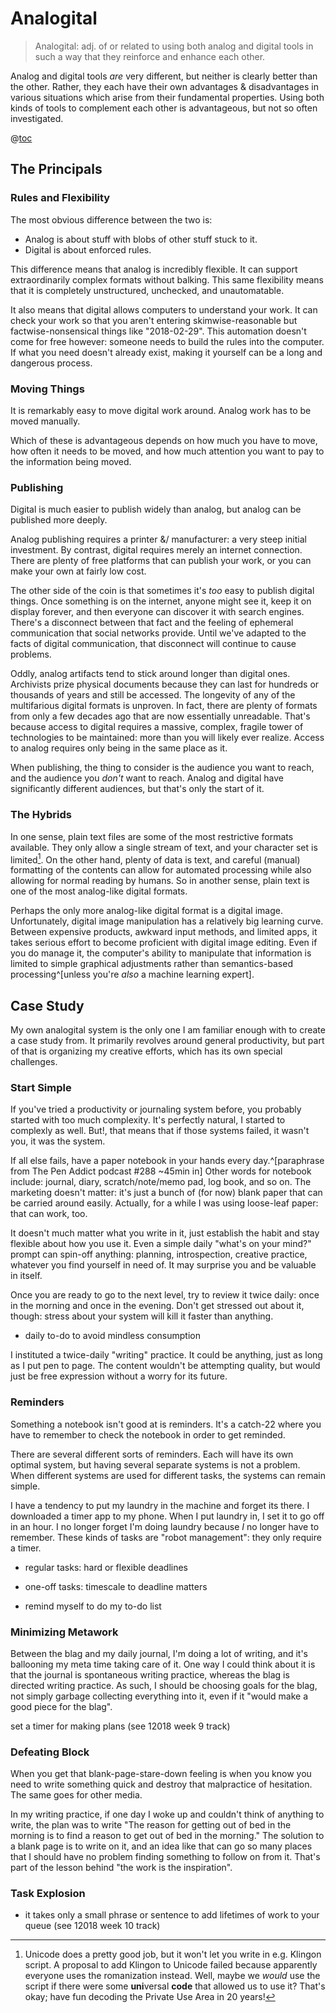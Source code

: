 # Analogital

> Analogital: adj. of or related to using both analog and digital tools in such a way that they reinforce and enhance each other.

Analog and digital tools _are_ very different, but neither is clearly better than the other.
Rather, they each have their own advantages & disadvantages in various situations which arise from their fundamental properties.
Using both kinds of tools to complement each other is advantageous, but not so often investigated.

@[toc](Contents)

## The Principals


### Rules and Flexibility

The most obvious difference between the two is:
  * Analog is about stuff with blobs of other stuff stuck to it.
  * Digital is about enforced rules.

This difference means that analog is incredibly flexible.
It can support extraordinarily complex formats without balking.
This same flexibility means that it is completely unstructured, unchecked, and unautomatable.

It also means that digital allows computers to understand your work.
It can check your work so that you aren't entering skimwise-reasonable but factwise-nonsensical things like "2018-02-29".
This automation doesn't come for free however: someone needs to build the rules into the computer.
If what you need doesn't already exist, making it yourself can be a long and dangerous process.


### Moving Things

It is remarkably easy to move digital work around.
Analog work has to be moved manually.

Which of these is advantageous depends on how much you have to move, how often it needs to be moved, and how much attention you want to pay to the information being moved.


### Publishing

Digital is much easier to publish widely than analog, but analog can be published more deeply.

Analog publishing requires a printer &/ manufacturer: a very steep initial investment.
By contrast, digital requires merely an internet connection.
There are plenty of free platforms that can publish your work, or you can make your own at fairly low cost.

The other side of the coin is that sometimes it's _too_ easy to publish digital things.
Once something is on the internet, anyone might see it, keep it on display forever, and then everyone can discover it with search engines.
There's a disconnect between that fact and the feeling of ephemeral communication that social networks provide.
Until we've adapted to the facts of digital communication, that disconnect will continue to cause problems.

Oddly, analog artifacts tend to stick around longer than digital ones.
Archivists prize physical documents because they can last for hundreds or thousands of years and still be accessed.
The longevity of any of the multifarious digital formats is unproven.
In fact, there are plenty of formats from only a few decades ago that are now essentially unreadable.
That's because access to digital requires a massive, complex, fragile tower of technologies to be maintained: more than you will likely ever realize.
Access to analog requires only being in the same place as it.

When publishing, the thing to consider is the audience you want to reach, and the audience you _don't_ want to reach.
Analog and digital have significantly different audiences, but that's only the start of it.


### The Hybrids

In one sense, plain text files are some of the most restrictive formats available.
They only allow a single stream of text, and your character set is limited[^unicode].
On the other hand, plenty of data is text, and careful (manual) formatting of the contents can allow for automated processing while also allowing for normal reading by humans.
So in another sense, plain text is one of the most analog-like digital formats.

[^unicode]: Unicode does a pretty good job, but it won't let you write in e.g. Klingon script.
A proposal to add Klingon to Unicode failed because apparently everyone uses the romanization instead.
Well, maybe we _would_ use the script if there were some **uni**versal **code** that allowed us to use it?
That's okay; have fun decoding the Private Use Area in 20 years!

Perhaps the only more analog-like digital format is a digital image.
Unfortunately, digital image manipulation has a relatively big learning curve.
Between expensive products, awkward input methods, and limited apps, it takes serious effort to become proficient with digital image editing.
Even if you do manage it, the computer's ability to manipulate that information is limited to simple graphical adjustments rather than semantics-based processing^[unless you're _also_ a machine learning expert].





## Case Study

My own analogital system is the only one I am familiar enough with to create a case study from.
It primarily revolves around general productivity, but part of that is organizing my creative efforts, which has its own special challenges.

### Start Simple

If you've tried a productivity or journaling system before, you probably started with too much complexity.
It's perfectly natural, I started to complexly as well.
But!, that means that if those systems failed, it wasn't you, it was the system.

If all else fails, have a paper notebook in your hands every day.^[paraphrase from The Pen Addict podcast #288 ~45min in]
Other words for notebook include: journal, diary, scratch/note/memo pad, log book, and so on.
The marketing doesn't matter: it's just a bunch of (for now) blank paper that can be carried around easily.
Actually, for a while I was using loose-leaf paper: that can work, too.

It doesn't much matter what you write in it, just establish the habit and stay flexible about how you use it.
Even a simple daily "what's on your mind?" prompt can spin-off anything: planning, introspection, creative practice, whatever you find yourself in need of.
It may surprise you and be valuable in itself.

Once you are ready to go to the next level, try to review it twice daily: once in the morning and once in the evening.
Don't get stressed out about it, though: stress about your system will kill it faster than anything.


  * daily to-do to avoid mindless consumption

I instituted a twice-daily "writing" practice.
It could be anything, just as long as I put pen to page.
The content wouldn't be attempting quality, but would just be free expression without a worry for its future.


### Reminders

Something a notebook isn't good at is reminders.
It's a catch-22 where you have to remember to check the notebook in order to get reminded.

There are several different sorts of reminders.
Each will have its own optimal system, but having several separate systems is not a problem.
When different systems are used for different tasks, the systems can remain simple.

I have a tendency to put my laundry in the machine and forget its there.
I downloaded a timer app to my phone.
When I put laundry in, I set it to go off in an hour.
I no longer forget I'm doing laundry because _I_ no longer have to remember.
These kinds of tasks are "robot management": they only require a timer.

  * regular tasks: hard or flexible deadlines
  * one-off tasks: timescale to deadline matters

  * remind myself to do my to-do list

### Minimizing Metawork

Between the blag and my daily journal, I'm doing a lot of writing, and it's ballooning my meta time taking care of it.
One way I could think about it is that the journal is spontaneous writing practice, whereas the blag is directed writing practice.
As such, I should be choosing goals for the blag, not simply garbage collecting everything into it, even if it "would make a good piece for the blag".

set a timer for making plans (see 12018 week 9 track)

### Defeating Block

When you get that blank-page-stare-down feeling is when you know you need to write something quick and destroy that malpractice of hesitation.
The same goes for other media.

In my writing practice, if one day I woke up and couldn't think of anything to write, the plan was to write "The reason for getting out of bed in the morning is to find a reason to get out of bed in the morning."
The solution to a blank page is to write on it, and an idea like that can go so many places that I should have no problem finding something to follow on from it.
That's part of the lesson behind "the work is the inspiration".

### Task Explosion

  * it takes only a small phrase or sentence to add lifetimes of work to your queue (see 12018 week 10 track)

